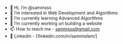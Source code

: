 - 👋 Hi, I’m @saminsss
- 👀 I’m interested in Web Development and Algorithms
- 🌱 I’m currently learning Advanced Algorithms 
- 💞️ I’m currently working on building a website
- 📫 How to reach me - saminsss@gmail.com
- 🔗 Linkedin - [!linkedin.com/in/saminislam/]

<!---
saminsss/saminsss is a ✨ special ✨ repository because its `README.md` (this file) appears on your GitHub profile.
You can click the Preview link to take a look at your changes.
--->
